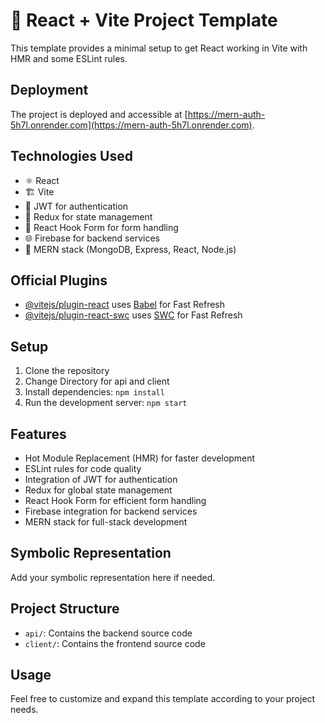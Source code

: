 # 🚀 React + Vite Project Template

This template provides a minimal setup to get React working in Vite with HMR and some ESLint rules.

## Deployment

The project is deployed and accessible at [https://mern-auth-5h7l.onrender.com](https://mern-auth-5h7l.onrender.com).

## Technologies Used

-   ⚛️ React
-   🏗️ Vite
-   🔐 JWT for authentication
-   🔄 Redux for state management
-   📝 React Hook Form for form handling
-   🌐 Firebase for backend services
-   🍃 MERN stack (MongoDB, Express, React, Node.js)

## Official Plugins

-   [@vitejs/plugin-react](https://github.com/vitejs/vite-plugin-react/blob/main/packages/plugin-react/README.md) uses [Babel](https://babeljs.io/) for Fast Refresh
-   [@vitejs/plugin-react-swc](https://github.com/vitejs/vite-plugin-react-swc) uses [SWC](https://swc.rs/) for Fast Refresh

## Setup

1. Clone the repository
2. Change Directory for api and client
3. Install dependencies: `npm install`
4. Run the development server: `npm start`

## Features

-   Hot Module Replacement (HMR) for faster development
-   ESLint rules for code quality
-   Integration of JWT for authentication
-   Redux for global state management
-   React Hook Form for efficient form handling
-   Firebase integration for backend services
-   MERN stack for full-stack development

## Symbolic Representation

Add your symbolic representation here if needed.

## Project Structure

-   `api/`: Contains the backend source code
-   `client/`: Contains the frontend source code

## Usage

Feel free to customize and expand this template according to your project needs.
